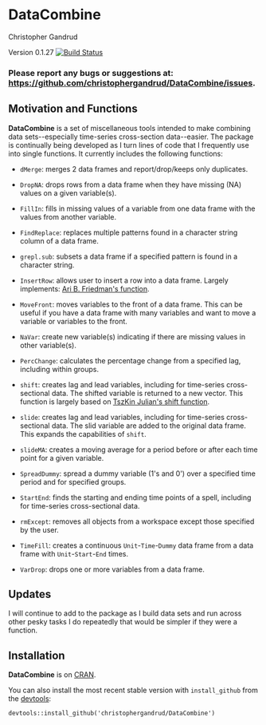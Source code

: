 DataCombine
======

Christopher Gandrud

Version 0.1.27 [![Build Status](https://travis-ci.org/christophergandrud/DataCombine.png)](https://travis-ci.org/christophergandrud/DataCombine)

### Please report any bugs or suggestions at: <https://github.com/christophergandrud/DataCombine/issues>.

## Motivation and Functions

**DataCombine** is a set of miscellaneous tools intended to make combining data sets--especially time-series cross-section data--easier. The package is continually being developed as I turn lines of code that I frequently use into single functions. It currently includes the following functions:

- `dMerge`: merges 2 data frames and report/drop/keeps only duplicates.

- `DropNA`: drops rows from a data frame when they have missing (NA) values on a given variable(s).

- `FillIn`: fills in missing values of a variable from one data frame with the values from another variable.

- `FindReplace`: replaces multiple patterns found in a character string column of a data frame.

- `grepl.sub`: subsets a data frame if a specified pattern is found in a character string.

- `InsertRow`: allows user to insert a row into a data frame. Largely implements: [Ari B. Friedman's function](http://stackoverflow.com/a/11562428).

- `MoveFront`: moves variables to the front of a data frame. This can be useful if you have a data frame with many variables and want to move a variable or variables to the front.

- `NaVar`: create new variable(s) indicating if there are missing values in other variable(s).

- `PercChange`: calculates the percentage change from a specified lag, including within groups.

- `shift`: creates lag and lead variables, including for time-series cross-sectional data. The shifted variable is returned to a new vector. This function is largely based on [TszKin Julian's shift function](http://ctszkin.com/2012/03/11/generating-a-laglead-variables/).

- `slide`: creates lag and lead variables, including for time-series cross-sectional data. The slid variable are added to the original data frame. This expands the capabilities of `shift`.

- `slideMA`: creates a moving average for a period before or after each time point for a given variable.

- `SpreadDummy`: spread a dummy variable (1's and 0') over a specified time period and for specified groups.

- `StartEnd`: finds the starting and ending time points of a spell, including for time-series cross-sectional data.

- `rmExcept`: removes all objects from a workspace except those specified by the user.

- `TimeFill`: creates a continuous `Unit`-`Time`-`Dummy` data frame from a data frame with `Unit`-`Start`-`End` times.

- `VarDrop`: drops one or more variables from a data frame.

## Updates

I will continue to add to the package as I build data sets and run across other 
pesky tasks I do repeatedly that would be simpler if they were a function.

## Installation

**DataCombine** is on [CRAN](http://cran.r-project.org/). 

You can also install the most recent stable version with `install_github` from the [devtools](https://github.com/hadley/devtools):

```{S}
devtools::install_github('christophergandrud/DataCombine')
```
